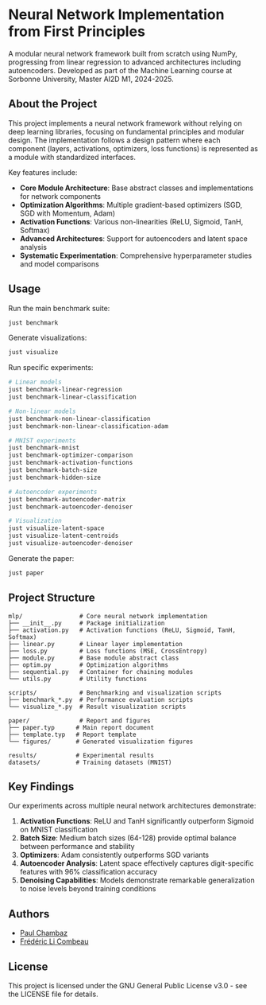 # Neural Network Implementation from First Principles

A modular neural network framework built from scratch using NumPy, progressing from linear regression to advanced architectures including autoencoders. Developed as part of the Machine Learning course at Sorbonne University, Master AI2D M1, 2024-2025.

## About the Project

This project implements a neural network framework without relying on deep learning libraries, focusing on fundamental principles and modular design. The implementation follows a design pattern where each component (layers, activations, optimizers, loss functions) is represented as a module with standardized interfaces.

Key features include:

- **Core Module Architecture**: Base abstract classes and implementations for network components
- **Optimization Algorithms**: Multiple gradient-based optimizers (SGD, SGD with Momentum, Adam)
- **Activation Functions**: Various non-linearities (ReLU, Sigmoid, TanH, Softmax)
- **Advanced Architectures**: Support for autoencoders and latent space analysis
- **Systematic Experimentation**: Comprehensive hyperparameter studies and model comparisons

## Usage

Run the main benchmark suite:

```sh
just benchmark
```

Generate visualizations:

```sh
just visualize
```

Run specific experiments:

```sh
# Linear models
just benchmark-linear-regression
just benchmark-linear-classification

# Non-linear models
just benchmark-non-linear-classification
just benchmark-non-linear-classification-adam

# MNIST experiments
just benchmark-mnist
just benchmark-optimizer-comparison
just benchmark-activation-functions
just benchmark-batch-size
just benchmark-hidden-size

# Autoencoder experiments
just benchmark-autoencoder-matrix
just benchmark-autoencoder-denoiser

# Visualization
just visualize-latent-space
just visualize-latent-centroids
just visualize-autoencoder-denoiser
```

Generate the paper:

```sh
just paper
```

## Project Structure

```
mlp/                # Core neural network implementation
├── __init__.py     # Package initialization
├── activation.py   # Activation functions (ReLU, Sigmoid, TanH, Softmax)
├── linear.py       # Linear layer implementation
├── loss.py         # Loss functions (MSE, CrossEntropy)
├── module.py       # Base module abstract class
├── optim.py        # Optimization algorithms
├── sequential.py   # Container for chaining modules
└── utils.py        # Utility functions

scripts/            # Benchmarking and visualization scripts
├── benchmark_*.py  # Performance evaluation scripts
└── visualize_*.py  # Result visualization scripts

paper/              # Report and figures
├── paper.typ      # Main report document
├── template.typ   # Report template
└── figures/       # Generated visualization figures

results/           # Experimental results
datasets/          # Training datasets (MNIST)
```

## Key Findings

Our experiments across multiple neural network architectures demonstrate:

1. **Activation Functions**: ReLU and TanH significantly outperform Sigmoid on MNIST classification
2. **Batch Size**: Medium batch sizes (64-128) provide optimal balance between performance and stability
3. **Optimizers**: Adam consistently outperforms SGD variants
4. **Autoencoder Analysis**: Latent space effectively captures digit-specific features with 96% classification accuracy
5. **Denoising Capabilities**: Models demonstrate remarkable generalization to noise levels beyond training conditions

## Authors

- [Paul Chambaz](https://www.linkedin.com/in/paul-chambaz-17235a158/)
- [Frédéric Li Combeau](https://www.linkedin.com/in/frederic-li-combeau/)

## License

This project is licensed under the GNU General Public License v3.0 - see the LICENSE file for details.
